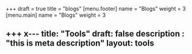 +++
draft = true
title = "blogs"
[menu.footer]
name = "Blogs"
weight = 3
[menu.main]
name = "Blogs"
weight = 3

+++
x---
title: "Tools"
draft: false
description : "this is meta description"
layout: tools
---